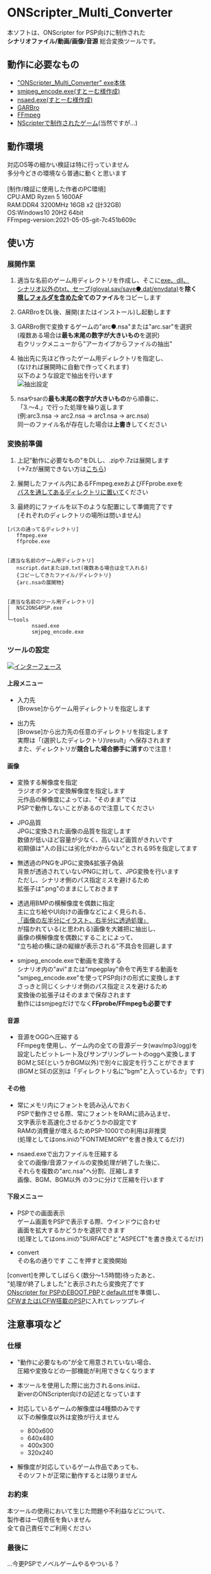 # ONScripter_Multi_Converter
 本ソフトは、ONScripter for PSP向けに制作された<br>
 **シナリオファイル/動画/画像/音源** 総合変換ツールです。<br>

## 動作に必要なもの
 - ["ONScripter_Multi_Converter" exe本体](https://github.com/Prince-of-sea/ONScripter_Multi_Converter/releases/download/v1/NSC2ONS4PSP.exe)
 - [smjpeg_encode.exe(すとーむ様作成)](http://web.archive.org/web/20130203074100/http://www.geocities.jp/stm_torm/ons/smjpeg4.zip)
 - [nsaed.exe(すとーむ様作成)](https://web.archive.org/web/20130328141650/http://www.geocities.jp/stm_torm/nsaed2.zip)
 - [GARBro](https://github.com/morkt/GARbro/releases/tag/v1.5.44)
 - [FFmpeg](https://www.gyan.dev/ffmpeg/builds/ffmpeg-release-full.7z)
 - [NScripterで制作されたゲーム](https://erogamescape.dyndns.org/~ap2/ero/toukei_kaiseki/attlist.php?att[66]=on)(当然ですが...)

## 動作環境
 対応OS等の細かい検証は特に行っていません<br>
 多分今どきの環境なら普通に動くと思います<br>
 <br>
 [制作/検証に使用した作者のPC環境]<br>
 CPU:AMD Ryzen 5 1600AF<br>
 RAM:DDR4 3200MHz 16GB x2 (計32GB)<br>
 OS:Windows10 20H2 64bit<br>
 FFmpeg-version:2021-05-05-git-7c451b609c<br>

## 使い方
### 展開作業
 1. 適当な名前のゲーム用ディレクトリを作成し、そこに<u>exe、dll、</u><br>
 <u>シナリオ以外のtxt、セーブ(gloval.sav/save●.dat/envdata)</u>を**除く**<br>
 **[隠しフォルダを含めた](https://www.google.com/search?q=windows+%E9%9A%A0%E3%81%97%E3%83%95%E3%82%A9%E3%83%AB%E3%83%80+%E8%A1%A8%E7%A4%BA)全てのファイル**をコピーします<br>
 
 1. GARBroをDL後、展開(またはインストール)し起動します<br>

 1. GARBro側で変換するゲームの"arc●.nsa"または"arc.sar"を選択<br>
 (複数ある場合は**最も末尾の数字が大きいもの**を選択)<br>
 右クリックメニューから"アーカイブからファイルの抽出"<br>

 1. 抽出先に先ほど作ったゲーム用ディレクトリを指定し、<br>
 (なければ展開時に自動で作ってくれます)<br>
 以下のような設定で抽出を行います<br>
 ![抽出設定](./tools/md_arc.png)

 1. nsaやsarの**最も末尾の数字が大きいもの**から順番に、<br>
 「3.～4.」で行った処理を繰り返します<br>
 (例:arc3.nsa → arc2.nsa → arc1.nsa → arc.nsa)<br>
 同一のファイル名が存在した場合は**上書き**してください<br>



### 変換前準備
 1. 上記"動作に必要なもの"をDLし、.zipや.7zは展開します<br>
 (→7zが展開できない方は[こちら](https://forest.watch.impress.co.jp/library/software/7zip/))<br>

 1. 展開したファイル内にあるFFmpeg.exeおよびFFprobe.exeを<br>
 [パスを通してあるディレクトリに置いて](https://www.google.com/search?q=FFmpeg+path+%E9%80%9A%E3%81%99)ください<br>

 1. 最終的にファイルを以下のような配置にして準備完了です<br>
 (それぞれのディレクトリの場所は問いません)
```
[パスの通ってるディレクトリ]
   ffmpeg.exe
   ffprobe.exe


[適当な名前のゲーム用ディレクトリ]
   nscript.datまたは0.txt(複数ある場合は全て入れる)
   {コピーしてきたファイル/ディレクトリ}
   {arc.nsaの展開物}


[適当な名前のツール用ディレクトリ]
│  NSC2ONS4PSP.exe
│  
└─tools
        nsaed.exe
        smjpeg_encode.exe
```



### ツールの設定
 [![インターフェース](./tools/md_ui.png)](./tools/md_ui_full.png)
#### 上段メニュー
 - 入力先<br>
[Browse]からゲーム用ディレクトリを指定します<br>

 - 出力先<br>
[Browse]から出力先の任意のディレクトリを指定します<br>
実際は「(選択したディレクトリ)\result」へ保存されます<br>
また、ディレクトリが**競合した場合勝手に消す**ので注意！<br>

#### 画像
 - 変換する解像度を指定<br>
ラジオボタンで変換解像度を指定します<br>
元作品の解像度によっては、"そのまま"では<br>
PSPで動作しないことがあるので注意してください<br>

 - JPG品質<br>
JPGに変換された画像の品質を指定します<br>
数値が低いほど容量が少なく、高いほど画質がきれいです<br>
初期値は"人の目には劣化がわからない"とされる95を指定してます<br>

 - 無透過のPNGをJPGに変換&拡張子偽装<br>
 背景が透過されていないPNGに対して、JPG変換を行います<br>
 ただし、シナリオ側のパス指定ミスを避けるため<br>
 拡張子は".png"のままにしておきます<br>

 - 透過用BMPの横解像度を偶数に指定<br>
 主に立ち絵やUI向けの画像などによく見られる、<br>
 [「画像の左半分にイラスト、右半分に透過処理」](http://binaryheaven.ivory.ne.jp/o_show/nscripter/syo/05.htm)<br>
 が描かれている(と思われる)画像を大雑把に抽出し、<br>
 画像の横解像度を偶数にすることによって、<br>
 "立ち絵の横に謎の縦線が表示される"不具合を回避します<br>

 - smjpeg_encode.exeで動画を変換する<br>
 シナリオ内の"avi"または"mpegplay"命令で再生する動画を<br>
 "smjpeg_encode.exe"を使ってPSP向けの形式に変換します<br>
 さっきと同じくシナリオ側のパス指定ミスを避けるため<br>
 変換後の拡張子はそのままで保存されます<br>
 動作にはsmjpegだけでなく**FFprobe/FFmpegも必要です**<br>

#### 音源
 - 音源をOGGへ圧縮する<br>
 FFmpegを使用し、ゲーム内の全ての音源データ(wav/mp3/ogg)を<br>
 設定したビットレート及びサンプリングレートのoggへ変換します<br>
 BGMとSE(というかBGM以外)で別々に設定を行うことができます<br>
 (BGMとSEの区別は「ディレクトリ名に"bgm"と入っているか」です)<br>

#### その他
 - 常にメモリ内にフォントを読み込んでおく<br>
 PSPで動作させる際、常にフォントをRAMに読み込ませ、<br>
 文字表示を高速化させるかどうかの設定です<br>
 RAMの消費量が増えるためPSP-1000での利用は非推奨<br>
 (処理としてはons.iniの"FONTMEMORY"を書き換えてるだけ)<br>

 - nsaed.exeで出力ファイルを圧縮する<br>
 全ての画像/音源ファイルの変換処理が終了した後に、<br>
 それらを複数の"arc.nsa"へ分割、圧縮します<br>
 画像、BGM、BGM以外 の3つに分けて圧縮を行います<br>

#### 下段メニュー
 - PSPでの画面表示<br>
 ゲーム画面をPSPで表示する際、ウインドウに合わせ<br>
 画面を拡大するかどうかを選択できます<br>
 (処理としてはons.iniの"SURFACE"と"ASPECT"を書き換えてるだけ)<br>

 - convert<br>
 その名の通りです ここを押すと変換開始<br>

[convert]を押してしばらく(数分～1.5時間)待ったあと、<br>
"処理が終了しました"と表示されたら変換完了です<br>
[ONscripter for PSPのEBOOT.PBP](https://archive.org/download/ons.-7z/Old%20Versions/onscripter-20110111_psp.zip)と[default.ttf](https://www.google.com/search?q=PSP+default.ttf)を準備し、<br>
[CFWまたはLCFW搭載のPSP](https://www.google.com/search?q=PSP+CFW6.61+ME%2FLME)に入れてレッツプレイ<br>



## 注意事項など
### 仕様
 - "動作に必要なもの"が全て用意されていない場合、<br>
 圧縮や変換などの一部機能が利用できなくなります<br>

 - 本ツールを使用した際に出力されるons.iniは、<br>
 新verのONScripter向けの記述となっています<br>

 - 対応しているゲームの解像度は4種類のみです<br>
 以下の解像度以外は変換が行えません<br>
    - 800x600
    - 640x480
    - 400x300
    - 320x240
  
 - 解像度が対応しているゲーム作品であっても、<br>
 そのソフトが正常に動作するとは限りません<br>

### お約束
 本ツールの使用において生じた問題や不利益などについて、<br>
 製作者は一切責任を負いません<br>
 全て自己責任でご利用ください<br>

### 最後に
...今更PSPでノベルゲームやるやついる？<br>